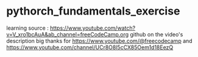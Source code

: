 # pythorch_fundamentals_exercise
learning source : https://www.youtube.com/watch?v=V_xro1bcAuA&ab_channel=freeCodeCamp.org
github on the video's description
big thanks for https://www.youtube.com/@freecodecamp and https://www.youtube.com/channel/UCr8O8l5cCX85Oem1d18EezQ
